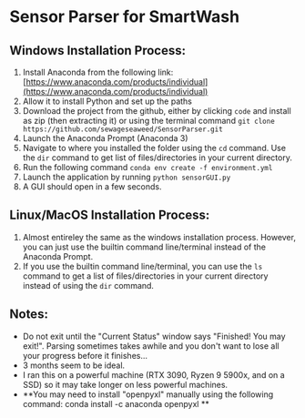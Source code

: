 # Sensor Parser for SmartWash

## Windows Installation Process: 
1. Install Anaconda from the following link: [https://www.anaconda.com/products/individual](https://www.anaconda.com/products/individual)
2. Allow it to install Python and set up the paths
3. Download the project from the github, either by clicking ```code``` and install as zip (then extracting it) or using the terminal command                   ```git clone https://github.com/sewageseaweed/SensorParser.git```
4. Launch the Anaconda Prompt (Anaconda 3)
5. Navigate to where you installed the folder using the ```cd``` command. Use the ```dir``` command to get list of files/directories in your current directory.
6. Run the following command ```conda env create -f environment.yml```
7. Launch the application by running ```python sensorGUI.py```
8. A GUI should open in a few seconds.

## Linux/MacOS Installation Process:
1. Almost entireley the same as the windows installation process. However, you can just use the builtin command line/terminal instead of the Anaconda Prompt.
2. If you use the builtin command line/terminal, you can use the ```ls``` command to get a list of files/directories in your current directory instead of using the ```dir``` command.

## Notes:
- Do not exit until the "Current Status" window says "Finished! You may exit!". Parsing sometimes takes awhile and you don't want to lose all your progress before it finishes...
- 3 months seem to be ideal.
- I ran this on a powerful machine (RTX 3090, Ryzen 9 5900x, and on a SSD) so it may take longer on less powerful machines. 
- **You may need to install "openpyxl" manually using the following command: conda install -c anaconda openpyxl **
